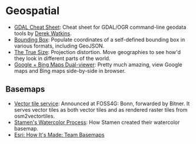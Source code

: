 # Geospatial      

* [GDAL Cheat Sheet](https://github.com/dwtkns/gdal-cheat-sheet): Cheat sheet for GDAL/OGR command-line geodata tools by [Derek Watkins](https://github.com/dwtkns).  
* [Bounding Box](http://boundingbox.klokantech.com): Populate coordinates of a self-defined bounding box in various formats, including GeoJSON.  
* [The True Size](http://thetruesize.com): Projection distortion. Move geographies to see how'd they look in different parts of the world.  
* [Google + Bing Maps Dual-viewer](http://data.mapchannels.com/mm/dual2/map.htm): Pretty much amazing, view Google maps and Bing maps side-by-side in browser.  

## Basemaps  

* [Vector tile service](https://github.com/klokantech/tileserver-gl): Announced at FOSS4G: Bonn, forwarded by Bitner. It serves vector tiles as both vector tiles and as rendered raster tiles from osm2vectortiles.
* [Stamen's Watercolor Process](https://hi.stamen.com/watercolor-process-3dd5135861fe#.hxaldn3t3): How Stamen created their watercolor basemap.  
* [Esri: How It's Made: Team Basemaps](https://geonet.esri.com/people/GRehkemper-esristaff/blog/2016/08/13/how-its-made-team-basemaps#.V69Q4yRPiAo.twitter)   
